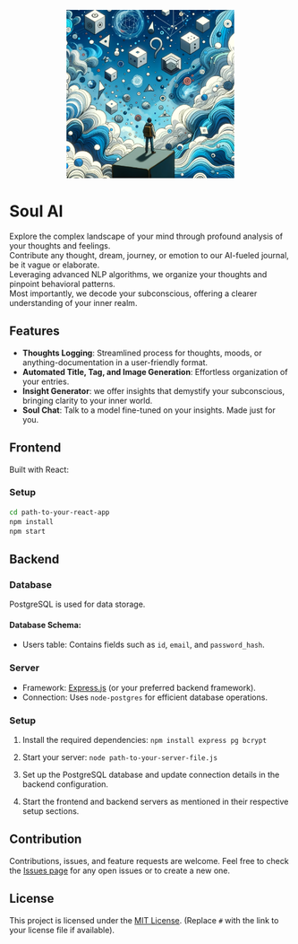<p align="center">
  <img src="./frontend/public/dreams2.png" alt="Dreams AI Logo" width="300">
</p>

# Soul AI 
Explore the complex landscape of your mind through profound analysis of your thoughts and feelings. <br /> 
Contribute any thought, dream, journey, or emotion to our AI-fueled journal, be it vague or elaborate. <br /> 
Leveraging advanced NLP algorithms, we organize your thoughts and pinpoint behavioral patterns. <br /> 
Most importantly, we decode your subconscious, offering a clearer understanding of your inner realm. <br />

## Features
- **Thoughts Logging**: Streamlined process for thoughts, moods, or anything-documentation in a user-friendly format.
- **Automated Title, Tag, and Image Generation**: Effortless organization of your entries.
- **Insight Generator**: we offer insights that demystify your subconscious, bringing clarity to your inner world.
- **Soul Chat**: Talk to a model fine-tuned on your insights. Made just for you.  


## Frontend 

Built with React:

### Setup

```bash
cd path-to-your-react-app
npm install
npm start
```

## Backend 

### Database
PostgreSQL is used for data storage.

#### Database Schema:
- Users table: Contains fields such as `id`, `email`, and `password_hash`.

### Server
- Framework: [Express.js](https://expressjs.com/) (or your preferred backend framework).
- Connection: Uses `node-postgres` for efficient database operations.

### Setup

1. Install the required dependencies:
    `npm install express pg bcrypt`

2. Start your server:
    `node path-to-your-server-file.js`

3. Set up the PostgreSQL database and update connection details in the backend configuration.

4. Start the frontend and backend servers as mentioned in their respective setup sections.

## Contribution

Contributions, issues, and feature requests are welcome. Feel free to check the [Issues page](#) for any open issues or to create a new one.

## License

This project is licensed under the [MIT License](#). (Replace `#` with the link to your license file if available).
